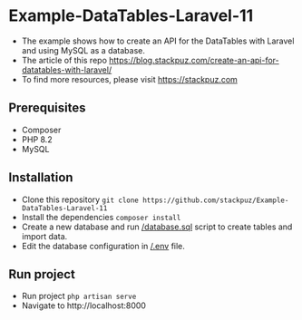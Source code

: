# Example-DataTables-Laravel-11
- The example shows how to create an API for the DataTables with Laravel and using MySQL as a database.
- The article of this repo https://blog.stackpuz.com/create-an-api-for-datatables-with-laravel/
- To find more resources, please visit https://stackpuz.com

## Prerequisites
- Composer
- PHP 8.2
- MySQL

## Installation
- Clone this repository `git clone https://github.com/stackpuz/Example-DataTables-Laravel-11`
- Install the dependencies `composer install`
- Create a new database and run [/database.sql](/database.sql) script to create tables and import data.
- Edit the database configuration in [/.env](/.env) file.

## Run project

- Run project `php artisan serve`
- Navigate to http://localhost:8000